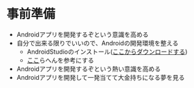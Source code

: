 # 事前準備
* Androidアプリを開発するぞという意識を高める
* 自分で出来る限りでいいので、Androidの開発環境を整える
  * AndroidStudioのインストール([ここからダウンロードする](https://developer.android.com/sdk/installing/studio.html#download))
  * [ここ](http://qiita.com/tsubo4531/items/31de142e3db35a26e36d)らへんを参考にする
* Androidアプリを開発するぞという熱い意識を高める
* Androidアプリを開発して一発当てて大金持ちになる夢を見る

